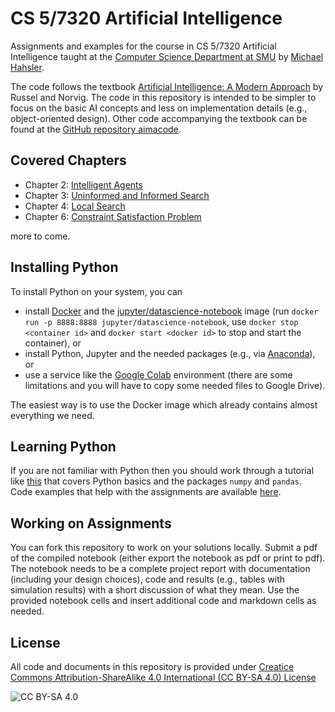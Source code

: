<!-- #region -->
# CS 5/7320 Artificial Intelligence

Assignments and examples for the course in CS 5/7320 Artificial Intelligence taught at the 
[Computer Science Department at SMU](https://www.smu.edu/Lyle/Academics/Departments/CS) by [Michael Hahsler](https://michael.hahsler.net/). 

The code follows the textbook [Artificial Intelligence: A Modern Approach](http://aima.cs.berkeley.edu/) by Russel and Norvig. The code in this repository is intended to be simpler to focus on the basic AI concepts and less on implementation details (e.g., object-oriented design).
Other code accompanying the textbook can be found at the [GitHub repository aimacode](https://github.com/aimacode).  

## Covered Chapters

* Chapter 2: [Intelligent Agents](tree/master/Agents)
* Chapter 3: [Uninformed and Informed Search](tree/master/Search)
* Chapter 4: [Local Search](tree/master/Local%20Search)
* Chapter 6: [Constraint Satisfaction Problem](tree/master/CSP)

more to come.


## Installing Python

To install Python on your system, you can 
* install [Docker](https://docs.docker.com/get-docker/) and the [jupyter/datascience-notebook](https://hub.docker.com/r/jupyter/datascience-notebook) image (run `docker run -p 8888:8888 jupyter/datascience-notebook`, use `docker stop <container id>` and `docker start <docker id>` to stop and start the container), or 
* install Python, Jupyter and the needed packages (e.g., via [Anaconda](https://www.anaconda.com/)), or
* use a service like the [Google Colab](https://colab.research.google.com/github/mhahsler/CS7320-AI/blob/master/) environment (there are some limitations and you will have to copy some needed files to Google Drive). 

The easiest way is to use the Docker image which already contains almost everything we need.

## Learning Python

If you are not familiar with Python then you should work through a tutorial like [this](https://www.w3schools.com/python/default.asp) that covers Python basics and the packages `numpy` and `pandas`. Code examples that help with the assignments are available [here](tree/master/Python%20Code%20Examples).

## Working on Assignments

You can fork this repository to work on your solutions locally. 
Submit a pdf of the compiled notebook (either export the notebook as pdf or print to pdf). The notebook needs to be a complete project report with documentation (including your design choices), code and results (e.g., tables with simulation results) with a short discussion of what they mean. Use the provided notebook cells and insert additional code and markdown cells as needed.

## License
All code and documents in this repository is provided under [Creatice Commons Attribution-ShareAlike 4.0 International (CC BY-SA 4.0) License](https://creativecommons.org/licenses/by-sa/4.0/)

![CC BY-SA 4.0](https://licensebuttons.net/l/by-sa/3.0/88x31.png)
<!-- #endregion -->

```python

```
